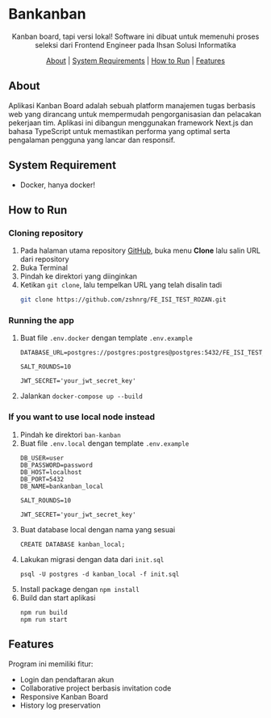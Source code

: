 # Bankanban


<p align="center">
Kanban board, tapi versi lokal! Software ini dibuat untuk memenuhi proses seleksi dari Frontend Engineer pada Ihsan Solusi Informatika
</p>


<p align="center">
  <a href="#about">About</a> |
  <a href="#system-requirement">System Requirements</a> |
  <a href="#how-to-run">How to Run</a> |
  <a href="#features">Features</a>
</p>

## About
Aplikasi Kanban Board adalah sebuah platform manajemen tugas berbasis web yang dirancang untuk mempermudah pengorganisasian dan pelacakan pekerjaan tim. Aplikasi ini dibangun menggunakan framework Next.js dan bahasa TypeScript untuk memastikan performa yang optimal serta pengalaman pengguna yang lancar dan responsif.

## System Requirement

- Docker, hanya docker!

## How to Run
### Cloning repository
1. Pada halaman utama repository [GitHub](https://github.com/zshnrg/FE_ISI_TEST_ROZAN), buka menu **Clone** lalu salin URL dari repository
2. Buka Terminal
3. Pindah ke direktori yang diinginkan
4. Ketikan `git clone`, lalu tempelkan URL yang telah disalin tadi 
   ```sh
   git clone https://github.com/zshnrg/FE_ISI_TEST_ROZAN.git
   ```

### Running the app
1. Buat file `.env.docker` dengan template `.env.example`
   ```.env
   DATABASE_URL=postgres://postgres:postgres@postgres:5432/FE_ISI_TEST_ROZAN

   SALT_ROUNDS=10

   JWT_SECRET='your_jwt_secret_key'

   ```
2. Jalankan `docker-compose up --build`

### If you want to use local node instead
1. Pindah ke direktori `ban-kanban`
2. Buat file `.env.local` dengan template `.env.example`
   ```
   DB_USER=user
   DB_PASSWORD=password
   DB_HOST=localhost
   DB_PORT=5432
   DB_NAME=bankanban_local

   SALT_ROUNDS=10

   JWT_SECRET='your_jwt_secret_key'
   ```
3. Buat database local dengan nama yang sesuai
   ```
   CREATE DATABASE kanban_local;
   ```
4. Lakukan migrasi dengan data dari `init.sql`
   ```
   psql -U postgres -d kanban_local -f init.sql
   ```
5. Install package dengan `npm install`
6. Build dan start aplikasi
   ```
   npm run build
   npm run start
   ```

## Features
Program ini memiliki fitur:
- Login dan pendaftaran akun
- Collaborative project berbasis invitation code
- Responsive Kanban Board
- History log preservation 
